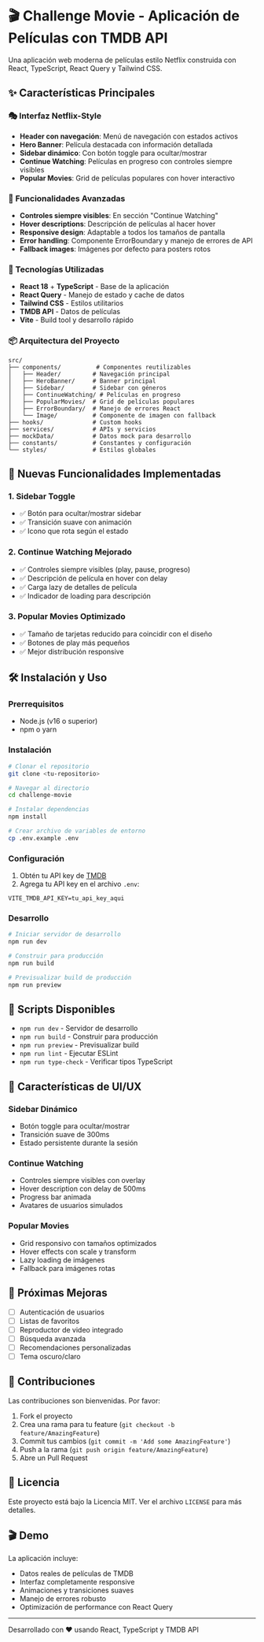 # 🎬 Challenge Movie - Aplicación de Películas con TMDB API

Una aplicación web moderna de películas estilo Netflix construida con React, TypeScript, React Query y Tailwind CSS.

## ✨ Características Principales

### 🎭 Interfaz Netflix-Style
- **Header con navegación**: Menú de navegación con estados activos
- **Hero Banner**: Película destacada con información detallada
- **Sidebar dinámico**: Con botón toggle para ocultar/mostrar
- **Continue Watching**: Películas en progreso con controles siempre visibles
- **Popular Movies**: Grid de películas populares con hover interactivo

### 🔧 Funcionalidades Avanzadas
- **Controles siempre visibles**: En sección "Continue Watching"
- **Hover descriptions**: Descripción de películas al hacer hover
- **Responsive design**: Adaptable a todos los tamaños de pantalla
- **Error handling**: Componente ErrorBoundary y manejo de errores de API
- **Fallback images**: Imágenes por defecto para posters rotos

### 🚀 Tecnologías Utilizadas
- **React 18** + **TypeScript** - Base de la aplicación
- **React Query** - Manejo de estado y cache de datos
- **Tailwind CSS** - Estilos utilitarios
- **TMDB API** - Datos de películas
- **Vite** - Build tool y desarrollo rápido

### 📦 Arquitectura del Proyecto
```
src/
├── components/          # Componentes reutilizables
│   ├── Header/         # Navegación principal
│   ├── HeroBanner/     # Banner principal
│   ├── Sidebar/        # Sidebar con géneros
│   ├── ContinueWatching/ # Películas en progreso
│   ├── PopularMovies/  # Grid de películas populares
│   ├── ErrorBoundary/  # Manejo de errores React
│   └── Image/          # Componente de imagen con fallback
├── hooks/              # Custom hooks
├── services/           # APIs y servicios
├── mockData/           # Datos mock para desarrollo
├── constants/          # Constantes y configuración
└── styles/             # Estilos globales
```

## 🎯 Nuevas Funcionalidades Implementadas

### 1. Sidebar Toggle
- ✅ Botón para ocultar/mostrar sidebar
- ✅ Transición suave con animación
- ✅ Icono que rota según el estado

### 2. Continue Watching Mejorado
- ✅ Controles siempre visibles (play, pause, progreso)
- ✅ Descripción de película en hover con delay
- ✅ Carga lazy de detalles de película
- ✅ Indicador de loading para descripción

### 3. Popular Movies Optimizado
- ✅ Tamaño de tarjetas reducido para coincidir con el diseño
- ✅ Botones de play más pequeños
- ✅ Mejor distribución responsive

## 🛠️ Instalación y Uso

### Prerrequisitos
- Node.js (v16 o superior)
- npm o yarn

### Instalación
```bash
# Clonar el repositorio
git clone <tu-repositorio>

# Navegar al directorio
cd challenge-movie

# Instalar dependencias
npm install

# Crear archivo de variables de entorno
cp .env.example .env
```

### Configuración
1. Obtén tu API key de [TMDB](https://www.themoviedb.org/settings/api)
2. Agrega tu API key en el archivo `.env`:
```
VITE_TMDB_API_KEY=tu_api_key_aqui
```

### Desarrollo
```bash
# Iniciar servidor de desarrollo
npm run dev

# Construir para producción
npm run build

# Previsualizar build de producción
npm run preview
```

## 🔧 Scripts Disponibles

- `npm run dev` - Servidor de desarrollo
- `npm run build` - Construir para producción
- `npm run preview` - Previsualizar build
- `npm run lint` - Ejecutar ESLint
- `npm run type-check` - Verificar tipos TypeScript

## 🎨 Características de UI/UX

### Sidebar Dinámico
- Botón toggle para ocultar/mostrar
- Transición suave de 300ms
- Estado persistente durante la sesión

### Continue Watching
- Controles siempre visibles con overlay
- Hover description con delay de 500ms
- Progress bar animada
- Avatares de usuarios simulados

### Popular Movies
- Grid responsivo con tamaños optimizados
- Hover effects con scale y transform
- Lazy loading de imágenes
- Fallback para imágenes rotas

## 🚀 Próximas Mejoras

- [ ] Autenticación de usuarios
- [ ] Listas de favoritos
- [ ] Reproductor de video integrado
- [ ] Búsqueda avanzada
- [ ] Recomendaciones personalizadas
- [ ] Tema oscuro/claro

## 🤝 Contribuciones

Las contribuciones son bienvenidas. Por favor:

1. Fork el proyecto
2. Crea una rama para tu feature (`git checkout -b feature/AmazingFeature`)
3. Commit tus cambios (`git commit -m 'Add some AmazingFeature'`)
4. Push a la rama (`git push origin feature/AmazingFeature`)
5. Abre un Pull Request

## 📄 Licencia

Este proyecto está bajo la Licencia MIT. Ver el archivo `LICENSE` para más detalles.

## 🎬 Demo

La aplicación incluye:
- Datos reales de películas de TMDB
- Interfaz completamente responsive
- Animaciones y transiciones suaves
- Manejo de errores robusto
- Optimización de performance con React Query

---

Desarrollado con ❤️ usando React, TypeScript y TMDB API 